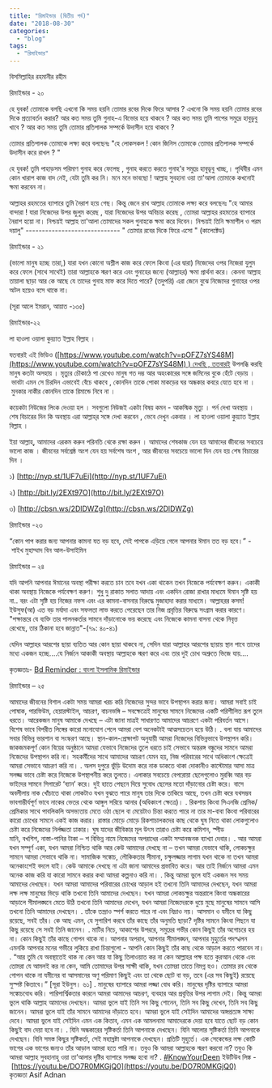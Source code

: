 ```yaml
---
title: "রিমাইন্ডার (দ্বিতীয় পর্ব)"
date: "2018-08-30"
categories: 
  - "blog"
tags: 
  - "রিমাইন্ডার"
---
```


বিসমিল্লাহির রহমানীর রহীম

রিমাইন্ডার - ২০

হে যুবক! তোমাকে বলছি এখনো কি সময় হয়নি তোমার রবের দিকে ফিরে আসার ? এখনো কি সময় হয়নি তোমার রবের দিকে প্রত্যাবর্তন করার? আর কত সময় তুমি গুনাহ-এ বিভোর হয়ে থাকবে ? আর কত সময় তুমি পাপের সমুদ্রে হাবুডুবু খাবে ? আর কত সময় তুমি তোমার প্রতিপালক সম্পর্কে উদাসীন হয়ে থাকবে ?

তোমার প্রতিপালক তোমাকে লক্ষ্য করে বলছেনঃ "হে লোকসকল ! কোন জিনিস তোমাকে তোমার প্রতিপালক সম্পর্কে উদাসীন করে রাখল ? "

হে যুবক! তুমি পাহাড়সম পরিমাণ গুনাহ করে ফেলেছ , গুনাহ করতে করতে গুনাহ'র সমুদ্রে হাবুডূবু খাচ্ছ,। পৃথিবীর এমন কোন খারাপ কাজ বাদ নেই, যেটা তুমি কর নি। মনে মনে ভাবছো ! আল্লাহ সুবহানা ওয়া তা'আলা তোমাকে কখনোই ক্ষমা করবেন না।

আল্লাহর রহমতের ব্যাপারে তুমি নৈরাশ হয়ে গেছ। কিন্তু জেনে রাখ আল্লাহ তোমাকে লক্ষ্য করে বলছেনঃ "হে আমার বান্দারা ! যারা নিজেদের উপর জুলুম করেছ , যারা নিজেদের উপর অবিচার করেছ , তোমরা আল্লাহর রহমতের ব্যাপারে নৈরাশ হয়ো না। নিশ্চয়ই আল্লাহ তা'আলা তোমাদের সকল গুনাহকে ক্ষমা করে দিবেন। নিশ্চয়ই তিনি ক্ষমাশীল ও পরম দয়ালু" ----------------------------- " তোমার রবের দিকে ফিরে এসো " (কালেক্টেড)

রিমাইন্ডার - ২১

(ভালো মানুষ হচ্ছে তারা,) যারা যখন কোনো অশ্লীল কাজ করে ফেলে কিংবা (এর দ্বারা) নিজেদের ওপর নিজেরা যুলুম করে ফেলে (সাথে সাথেই) তারা আল্লাহকে স্মরণ করে এবং গুনাহের জন্যে (আল্লাহর) ক্ষমা প্রার্থনা করে। কেননা আল্লাহ তায়ালা ছাড়া আর কে আছে যে তাদের গুনাহ মাফ করে দিতে পারে? (তদুপরি) এরা জেনে বুঝে নিজেদের গুনাহের ওপর অটল হয়েও বসে থাকে না।

(সূরা আলে ইমরান, আয়াত -১৩৫)

রিমাইন্ডার-২২

লা হাওলা ওয়ালা কুয়্যাত ইল্লাহ বিল্লাহ ।

যতবারই এই ভিডিও ([https://www.youtube.com/watch?v=pOFZ7sYS48M](https://www.youtube.com/watch?v=pOFZ7sYS48M) ) দেখছি , ততবারই উপলব্ধি করছি মানুষ কতটা অসহায় । মৃত্যুর চৌকাঠে পা রেখেও মানুষ গত দম্ভ আর অহংকারের সঙ্গে জমিনের বুকে হেঁটে বেড়ায় । ভাবটা এমন সে চিরদিন এভাবেই বেঁচে থাকবে , কোনদিন তাকে পোকা মাকড়ের ঘর অন্ধকার কবরে যেতে হবে না । মুনকার নাকীর কোনদিন তাকে রিমান্ডে নিবে না ।

কয়েকটা নিউজের লিংক দেওয়া হল । সবগুলো নিউজই একটা বিষয় কমন - আকস্মিক মৃত্যু । পর্ন দেখা অবস্থায় । শেষ বিচারের দিন কি অবস্থায় এরা আল্লাহ্‌র সঙ্গে দেখা করবেন , ভেবে দেখুন একবার । লা হাওলা ওয়ালা কুয়্যাত ইল্লাহ বিল্লাহ ।

ইয়া আল্লাহ্‌, আমাদের এরকম করুন পরিনতি থেকে রক্ষা করুন । আমাদের শেষকাজ যেন হয় আমাদের জীবনের সবচেয়ে ভালো কাজ । জীবনের সর্বশ্রেষ্ঠ অংশ যেন হয় সর্বশেষ অংশ , আর জীবনের সবচেয়ে ভালো দিন যেন হয় শেষ বিচারের দিন ।

১) [http://nyp.st/1UF7uEi](http://nyp.st/1UF7uEi)

২) [http://bit.ly/2EXt97O](http://bit.ly/2EXt97O)

৩) [http://cbsn.ws/2DlDWZg](http://cbsn.ws/2DlDWZg)

রিমাইন্ডার -২৩

“কোন পাপ করার জন্য আপনার কামনা যত বড় হবে, সেই পাপকে এড়িয়ে গেলে আপনার ঈমান তত বড় হবে।” - শাইখ মুহাম্মাদ বিন আল-উসাইমিন

রিমাইন্ডার – ২৪

যদি আপনি আপনার ঈমানের অবস্থা পরীক্ষা করতে চান তবে যখন একা থাকেন তখন নিজেকে পর্যবেক্ষণ করুন। একাকী থাকা অবস্থায় নিজেকে পর্যবেক্ষণ করুণ। শুধু দু রাকাত সলাত আদায় এবং একদিন রোজা রাখার মাধ্যমে ঈমান সৃষ্টি হয় না.. বরং এটা সৃষ্টি হয় নিজের নফস এবং এর কামনা-বাসনার বিরুদ্ধে মুজাহাদা করার মাধ্যমে। আল্লাহরর কসম! ইউসুফ(আ) এত বড় মর্যাদা এবং সফলতা লাভ করতে পেরেছেন তার নিজ প্রবৃত্তির বিরুদ্ধে সংগ্রাম করার কারণে। "পক্ষান্তরে যে ব্যক্তি তার পালনকর্তার সামনে দাঁড়ানোকে ভয় করেছে এবং নিজেকে কামনা বাসনা থেকে নিবৃত্ত রেখেছে, তার ঠিকানা হবে জান্নাত"-(৭৯: ৪০-৪১)

যেদিন আল্লাহর আরশের ছায়া ব্যতিত আর কোন ছায়া থাকবে না, সেদিন যারা আল্লাহর আরশের ছায়ায় স্থান পাবে তাদের মধ্যে একজন হচ্ছে....যে নির্জনে আকাকী অবস্থায় আল্লাহকে স্মরণ করে এবং তার দুই চোখ অশ্রুতে ভিজে যায়....

কৃতজ্ঞতাঃ- [Bd Reminder : বাংলা ইসলামিক রিমাইন্ডার](https://www.facebook.com/BdReminder/)

রিমাইন্ডার – ২৫

আমাদের জীবনের বিশাল একটা সময় আমরা খরচ করি নিজেদের সুন্দর ভাবে উপস্থাপন করার জন্য। আমরা সবাই চাই পোষাক, পারফিউম, হেয়ারস্টাইল, আচরণ, বাচনভঙ্গি – সবক্ষেত্রেই মানুষের সামনে নিজেদের একটি পরিশীলিত রূপ তুলে ধরতে। আরেকজন মানুষ আমাকে দেখছে – এটা জানা মাত্রই সাধারণত আমাদের আচরণে একটা পরিবর্তন আসে। বিশেষ ভাবে বিপরীত লিঙ্গের কারো মনোযোগ পেলে আমরা বেশ অনেকটাই আত্মসচেতন হয়ে উঠি। . বলা যায় আমাদের সবার বিভিন্ন ভারশান বা সংস্করণ আছে। স্থান-কাল-প্রেক্ষাপট অনুযায়ী আমরা নিজেদের বিভিন্নভাবে উপস্থাপন করি। জাকজমকপূর্ণ কোন বিয়ের অনুষ্ঠানে আমরা যেভাবে নিজেদের তুলে ধরতে চাই সেভাবে অন্তরঙ্গ বন্ধুদের সামনে আমরা নিজেদের উপস্থাপন করি না। সহকর্মীদের সাথে আমাদের আচরণ যেমন হয়, নিজ পরিবারের সাথে অধিকাংশ ক্ষেত্রেই আমরা সেভাবে আচরণ করি না। . অলস দুপুরে ভুঁড়ি উদোম করে নাক ডাকতে থাকা দোকানীও কাস্টোমার আসা মাত্র সলজ্জ ভাবে চেষ্টা করে নিজেকে উপস্থাপনীয় করে তুলতে। এলাকার সবচেয়ে বেপরোয়া ছেলেগুলোও মুরব্বি আর বড় ভাইদের সামনে সিগারেট ‘ব্যান’ করে। দুই হাতে পেছনে দিয়ে সুবোধ ছেলের মতো দাঁড়ানোর চেষ্টা করে। বাসে অবলীলায় নাক খোঁচাতে থাকা লোকটাও যখন বুঝতে পারে মানুষ তার দিকে তাকিয়ে আছে, তখন চেষ্টা করে যথসম্ভব ভাবগাম্ভীর্যপূর্ণ ভাবে নাকের ভেতর থেকে আঙ্গুল সরিয়ে আনার (অধিকাংশ ক্ষেত্রে)। . রিকশায় কিংবা সিএনজি প্রেমিক/প্রেমিকার সাথে পাবলিকলি অসভ্যতায় মেতে ওঠা ছেলে বা মেয়েটাও চিন্তা করতে পারে না তার মা-বাবা কিংবা পরিবারের কারো চোখের সামনে একই কাজ করার। রাস্তার মোড়ে মোড়ে রিকশাচালকদের কাছ থেকে ঘুষ নিতে থাকা লোকগুলোও চেষ্টা করে নিজেদের নির্লজ্জতা ঢাকার। ঘুষ যাদের জীবিকার মূল উৎস তারাও চেষ্টা করে কমিশন, স্পীড মানি, বখশিশ, নাস্তা-পানির টাকা – শ বিভিন্ন নামে নিজেদের অপরাধের একটা সম্মানজনক ব্যাখ্যা দেবার। . আর আমরা যখন সম্পূর্ণ একা, যখন আমরা নিশ্চিত থাকি আর কেউ আমাদের দেখছে না – তখন আমরা যেভাবে থাকি, লোকচক্ষুর সামনে আমরা সেভাবে থাকি না। সামাজিক সঙ্কোচ, লৌকিকতার সীমানা, চক্ষুলজ্জার লাগাম যখন থাকে না তখন আমরা অনেকাংশেই বদলে যাই। কেউ আমাকে দেখছে না এটা জানা আমাদের প্রভাবিত করে। আর তাই নির্জনে আমরা এমন অনেক কাজ করি যা কারো সামনে করার কথা আমরা কল্পনাও করি না। . কিন্তু আমরা ভুলে যাই একজন সব সময় আমাদের দেখছেন। যখন আমরা আমাদের পরিবারের চোখের আড়াল হই তখনো তিনি আমাদের দেখছেন, যখন আমরা লক্ষ লক্ষ মানুষের ভিড়ে থাকি তখনো তিনি আমাদের দেখছেন। যখন আমরা লোকচক্ষুর অন্তরালে কিংবা অন্ধকারের আড়ালে সীমালঙ্ঘনে মেতে উঠি তখনো তিনি আমাদের দেখেন, যখন আমরা নিজেদেরকে ধুয়ে মুছে মানুষের সামনে আসি তখনো তিনি আমাদের দেখছেন। . তাঁকে তন্দ্রাও স্পর্শ করতে পারে না এবং নিদ্রাও নয়। আসমান ও যমীনে যা কিছু রয়েছে, সবই তাঁর। কে আছ এমন, যে সুপারিশ করবে তাঁর কাছে তাঁর অনুমতি ছাড়া? দৃষ্টির সামনে কিংবা পিছনে যা কিছু রয়েছে সে সবই তিনি জানেন। . মাটির নিচে, আকাশের উপররে, সমুদ্রের গভীর কোন কিছুই তাঁর অগোচরে হয় না। কোন কিছুই তাঁর কাছে গোপন থাকে না। আপনার অপরাধ, আপনার সীমালঙ্ঘন, আপনার মুহুর্তের পদস্খলন এমনকি আপনার মনের গভীরে লুকিয়ে রাখা চিন্তাগুলো - আপনি কোন কিছুই তাঁর কাছ থেকে আড়াল করতে পারবেন না। . “আর তুমি যে অবস্থাতেই থাক না কেন আর যা কিছু তিলাওয়াত কর না কেন আল্লাহর পক্ষ হতে কুরআন থেকে এবং তোমরা যে আমলই কর না কেন, আমি তোমাদের উপর সাক্ষী থাকি, যখন তোমরা তাতে নিমগ্ন হও। তোমার রব থেকে গোপন থাকে না যমীনের বা আসমানের অণু পরিমাণ কিছুই এবং তা থেকে ছোট বা বড়, তবে (এর সব কিছুই) রয়েছে সুস্পষ্ট কিতাবে।” \[সূরা ইউনুস। ৬১\] . মানুষের ব্যাপারে আমরা লজ্জা বোধ করি। মানুষের দৃষ্টির ব্যাপারে আমরা সঙ্কোচবোধ করি। পারিপার্শ্বিকতার কারনে আমরা আমাদের আচরণ, ব্যবহার আর প্রবৃত্তির উপর লাগাম দেই। কিন্তু আমরা ভুলে থাকি আল্লাহ আমাদের দেখছেন। আমরা ভুলে যাই তিনি সব কিছু শোনেন, তিনি সব কিছু দেখেন, তিনি সব কিছু জানেন। আমরা ভুলে যাই তাঁর সামনে আমাদের দাঁড়াতে হবে। আমরা ভুলে যাই সেইদিন আমাদের অঙ্গপ্রত্যঙ্গ সাক্ষ্য দেবে। আমরা ভুলে যাই সেইদিন এমন এক কিতাব, এমন এক আমলনামা আমাদেরকে দেয়া হবে যাতে ছোট বড় কোন কিছুই বাদ দেয়া হবে না। . যিনি অন্ধকারের সৃষ্টিকর্তা তিনি আপনাকে দেখছেন। যিনি আলোর সৃষ্টিকর্তা তিনি আপনাকে দেখছেন। যিনি সমস্ত কিছুর সৃষ্টিকর্তা, সেই মহাস্রষ্টা আপনাকে দেখছেন। প্রতিটি মূহুর্তে। এক সেকেন্ডের লক্ষ কোটি ভাগের এক ভাগের জন্যও তাঁর আড়াল আমরা হতে পারি না। তবুও কি আমরা আল্লাহকে স্মরণ করবো না? তবুও কি আমরা আল্লাহ সুবহানাহু ওয়া তা’আলার দৃষ্টির ব্যাপারে সলজ্জ হবো না? . [#KnowYourDeen](https://www.facebook.com/hashtag/knowyourdeen?source=feed_text&story_id=1795565637325215) ইউটিউব লিঙ্ক - [https://youtu.be/DO7R0MKGjQ0](https://youtu.be/DO7R0MKGjQ0) কৃতজ্ঞতা Asif Adnan

